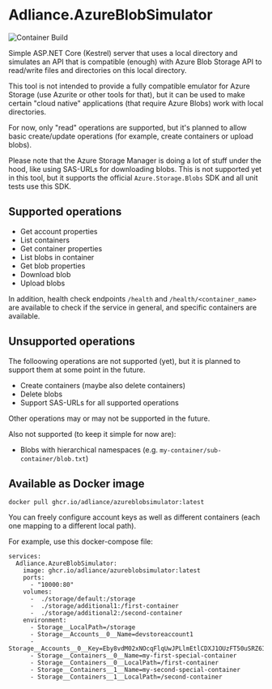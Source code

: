 # Adliance.AzureBlobSimulator

![Container Build](https://github.com/adliance/AzureBlobSimulator/actions/workflows/docker-build-push.yml/badge.svg)

Simple ASP.NET Core (Kestrel) server that uses a local directory and simulates an API
that is compatible (enough) with Azure Blob Storage API to read/write files and directories on this local directory.

This tool is not intended to provide a fully compatible emulator for Azure Storage (use Azurite or other tools 
for that), but it can be used to make certain "cloud native" applications (that require Azure Blobs)
work with local directories.

For now, only "read" operations are supported, but it's planned to allow basic create/update operations
(for example, create containers or upload blobs).

Please note that the Azure Storage Manager is doing a lot of stuff under the hood, like using SAS-URLs for
downloading blobs. This is not supported yet in this tool, but it supports the official `Azure.Storage.Blobs` SDK
and all unit tests use this SDK.

## Supported operations
- Get account properties
- List containers
- Get container properties
- List blobs in container
- Get blob properties
- Download blob
- Upload blobs

In addition, health check endpoints `/health` and `/health/<container_name>` are available to check if the service 
in general, and specific containers are available.

## Unsupported operations
The folloowing operations are not supported (yet), but it is planned to support them at some point in the future.
- Create containers (maybe also delete containers)
- Delete blobs
- Support SAS-URLs for all supported operations

Other operations may or may not be supported in the future.

Also not supported (to keep it simple for now are):
- Blobs with hierarchical namespaces (e.g. `my-container/sub-container/blob.txt`)


## Available as Docker image

`docker pull ghcr.io/adliance/azureblobsimulator:latest`

You can freely configure account keys as well as different containers (each one mapping to a different local path).

For example, use this docker-compose file:

```
services:
  Adliance.AzureBlobSimulator:
    image: ghcr.io/adliance/azureblobsimulator:latest
    ports:
      - "10000:80"
    volumes:
      -  ./storage/default:/storage       
      -  ./storage/additional1:/first-container    
      -  ./storage/additional2:/second-container       
    environment:
      - Storage__LocalPath=/storage
      - Storage__Accounts__0__Name=devstoreaccount1
      - Storage__Accounts__0__Key=Eby8vdM02xNOcqFlqUwJPLlmEtlCDXJ1OUzFT50uSRZ6IFsuFq2UVErCz4I6tq/K1SZFPTOtr/KBHBeksoGMGw==
      - Storage__Containers__0__Name=my-first-special-container
      - Storage__Containers__0__LocalPath=/first-container
      - Storage__Containers__1__Name=my-second-special-container
      - Storage__Containers__1__LocalPath=/second-container
```
